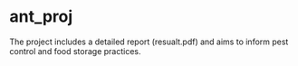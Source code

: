 # ant_proj
The project includes a detailed report (resualt.pdf) and aims to inform pest control and food storage practices.
